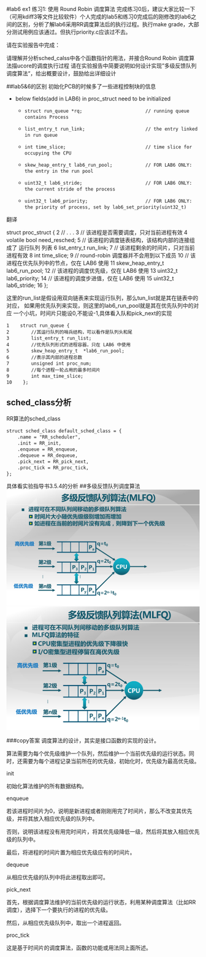 #lab6 ex1
练习1: 使用 Round Robin 调度算法
完成练习0后，建议大家比较一下（可用kdiff3等文件比较软件）个人完成的lab5和练习0完成后的刚修改的lab6之间的区别，分析了解lab6采用RR调度算法后的执行过程。执行make grade，大部分测试用例应该通过。但执行priority.c应该过不去。

请在实验报告中完成：

请理解并分析sched_calss中各个函数指针的用法，并接合Round Robin 调度算法描ucore的调度执行过程
请在实验报告中简要说明如何设计实现”多级反馈队列调度算法“，给出概要设计，鼓励给出详细设计

##lab5&6的区别
初始化PCB的时候多了一些进程控制块的信息
 * below fields(add in LAB6) in proc_struct need to be initialized
     *     struct run_queue *rq;                       // running queue contains Process
     *     list_entry_t run_link;                      // the entry linked in run queue
     *     int time_slice;                             // time slice for occupying the CPU
     *     skew_heap_entry_t lab6_run_pool;            // FOR LAB6 ONLY: the entry in the run pool
     *     uint32_t lab6_stride;                       // FOR LAB6 ONLY: the current stride of the process
     *     uint32_t lab6_priority;                     // FOR LAB6 ONLY: the priority of process, set by lab6_set_priority(uint32_t)


翻译


 struct proc_struct {
2        // . . .
3        // 该进程是否需要调度，只对当前进程有效
4        volatile bool need_resched;
5        // 该进程的调度链表结构，该结构内部的连接组成了 运行队列 列表
6        list_entry_t run_link;
7        // 该进程剩余的时间片，只对当前进程有效
8        int time_slice;
9        // round-robin 调度器并不会用到以下成员
10        // 该进程在优先队列中的节点，仅在 LAB6 使用
11        skew_heap_entry_t  lab6_run_pool;
12        // 该进程的调度优先级，仅在 LAB6 使用
13        uint32_t lab6_priority;
14        // 该进程的调度步进值，仅在 LAB6 使用
15        uint32_t lab6_stride;
16    };

这里的run_list是假设用双向链表来实现运行队列，那么tun_list就是其在链表中的对应，
如果用优先队列来实现，则这里的lab6_run_pool就是其在优先队列中的对应
一个小坑，时间片只能设0,不能设-1,具体看入队和pick_next的实现

```
1    struct run_queue {
2        //其运行队列的哨兵结构，可以看作是队列头和尾
3        list_entry_t run_list;
4        //优先队列形式的进程容器，只在 LAB6 中使用
5        skew_heap_entry_t  *lab6_run_pool;
6        //表示其内部的进程总数
7        unsigned int proc_num;
8        //每个进程一轮占用的最多时间片
9        int max_time_slice;
10    };
```
## sched_class分析
RR算法的sched_class
```
struct sched_class default_sched_class = {
    .name = "RR_scheduler",
    .init = RR_init,
    .enqueue = RR_enqueue,
    .dequeue = RR_dequeue,
    .pick_next = RR_pick_next,
    .proc_tick = RR_proc_tick,
};
```
具体看实验指导书3.5.4的分析
##多级反馈队列调度算法
![](../图片/图片11.png)
![](../图片/图片12.png)

###copy答案
调度算法的设计，其实是接口函数的实现的设计。

算法需要为每个优先级维护一个队列，然后维护一个当前优先级的运行状态。同时，还需要为每个进程记录当前所在的优先级，初始化时，优先级为最高优先级。

init

初始化算法维护的所有数据结构。

enqueue

若该进程时间片为0，说明是新进程或者刚刚用完了时间片，那么不改变其优先级，并将其放入相应优先级的队列中。

否则，说明该进程没有用完时间片，将其优先级降低一级，然后将其放入相应优先级的队列中。

最后，将进程的时间片置为相应优先级应有的时间片。

dequeue

从相应优先级的队列中将此进程取出即可。

pick_next

首先，根据调度算法维护的当前优先级的运行状态，利用某种调度算法（比如RR调度），选择下一个要执行的进程的优先级。

然后，从相应优先级队列中，取出一个进程返回。

proc_tick

这是基于时间片的调度算法，函数的功能或用法同上面所述。

